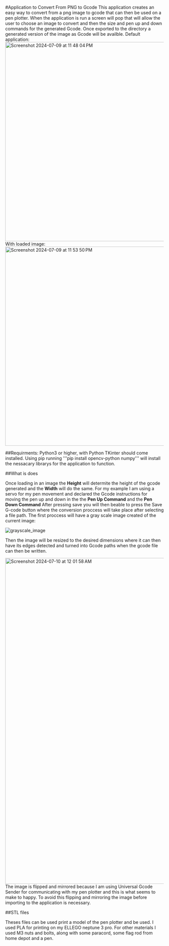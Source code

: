 #Application to Convert From PNG to Gcode
This application creates an easy way to convert from a png image to gcode that can then be used on a pen plotter. When the application is run a screen will pop that will allow the user to choose an image to convert and then the size and pen up and down commands for the generated Gcode. Once exported to the directory a generated version of the image as Gcode will be availble.
Default application:
<img width="632" alt="Screenshot 2024-07-09 at 11 48 04 PM" src="https://github.com/OwenTheGreenBean/Pen_Plotter/assets/148368718/94cab25a-cb8b-49f4-a18a-9800a00327b1">
With loaded image:
<img width="632" alt="Screenshot 2024-07-09 at 11 53 50 PM" src="https://github.com/OwenTheGreenBean/Pen_Plotter/assets/148368718/5ed0b1ce-ec05-46df-bfd6-f85f1c62edfc">

##Requirments:
Python3 or higher, with Python TKinter should come installed. Using pip running '''pip install opencv-python numpy''' will install the nessacary librarys for the application to function.

##What is does

Once loading in an image the **Height** will determite the height of the gcode generated and the **Width** will do the same. For my example I am using a servo for my pen movement and declared the Gcode instructions for moving the pen up and down in the the **Pen Up Command** and the **Pen Down Command** After pressing save you will then beable to press the Save G-code button where the conversion proccess will take place after selecting a file path. The first proccess will have a gray scale image created of the current image:

![grayscale_image](https://github.com/OwenTheGreenBean/Pen_Plotter/assets/148368718/ed882962-09e7-4cf5-adca-c995a9ddea57)

Then the image will be resized to the desired dimensions where it can then have its edges detected and turned into Gcode paths when the gcode file can then be written.

<img width="1034" alt="Screenshot 2024-07-10 at 12 01 58 AM" src="https://github.com/OwenTheGreenBean/Pen_Plotter/assets/148368718/b1f2711f-9d6d-428f-a3d0-986d1913ce31">
The image is flipped and mirrored because I am using Universal Gcode Sender for communicating with my pen plotter and this is what seems to make to happy. To avoid this flipping and mirroring the image before importing to the application is necessary.

##STL files

Theses files can be used print a model of the pen plotter and be used. I used PLA for printing on my ELLEGO neptune 3 pro. For other materials I used M3 nuts and bolts, along with some paracord, some flag rod from home depot and a pen.


